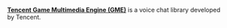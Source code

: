 [**Tencent Game Multimedia Engine (GME)**](https://www.tencentcloud.com/products/gme) is a voice chat library developed by Tencent.